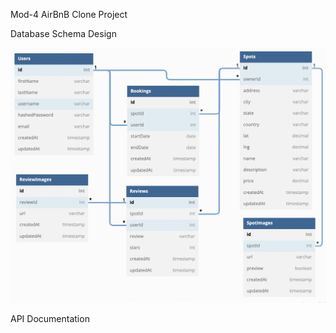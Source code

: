 Mod-4 AirBnB Clone Project

Database Schema Design

![db-schema]

[db-schema]: ./images/airbnb_dbdiagram.png

API Documentation
